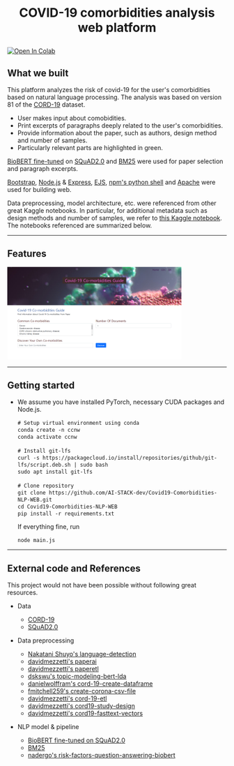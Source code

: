 <h1 align="center">
    <p>COVID-19 comorbidities analysis web platform</p>
</h1>
<a href="https://colab.research.google.com/drive/1VT7gEQmhTYosZ98qfRYa5jCU97ymq0z-?usp=sharing">
  <img src="https://colab.research.google.com/assets/colab-badge.svg" alt="Open In Colab"/>
</a>

## What we built
This platform analyzes the risk of covid-19 for the user's comorbidities based on natural language processing.
The analysis was based on version 81 of the [CORD-19](https://pages.semanticscholar.org/coronavirus-research) dataset.
* User makes input about comobidities.
* Print excerpts of paragraphs deeply related to the user's comorbidities.
* Provide information about the paper, such as authors, design method and number of samples.
* Particularly relevant parts are highlighted in green.

[BioBERT fine-tuned](https://huggingface.co/ktrapeznikov/biobert_v1.1_pubmed_squad_v2) on [SQuAD2.0](https://rajpurkar.github.io/SQuAD-explorer/) and [BM25](https://en.wikipedia.org/wiki/Okapi_BM25) were used for paper selection and paragraph excerpts.

[Bootstrap](https://github.com/twbs/bootstrap), [Node.js](https://github.com/nodejs/node) & [Express](https://github.com/expressjs/express), [EJS](https://ejs.co/), [npm's python shell](https://www.npmjs.com/package/python-shell) and [Apache](https://httpd.apache.org/) were used for building web.

Data preprocessing, model architecture, etc. were referenced from other great Kaggle notebooks. In particular, for additional metadata such as design methods and number of samples, we refer to [this Kaggle notebook](https://www.kaggle.com/davidmezzetti/cord19-study-design). The notebooks referenced are summarized below.

---

## Features

[<img src="./data/screenshot.png" width="400">](https://www.youtube.com/watch?v=ymSe6zo-rSo) 

---

## Getting started

- We assume you have installed PyTorch, necessary CUDA packages and Node.js.
    ```
    # Setup virtual environment using conda
    conda create -n ccnw 
    conda activate ccnw

    # Install git-lfs
    curl -s https://packagecloud.io/install/repositories/github/git-lfs/script.deb.sh | sudo bash
    sudo apt install git-lfs

    # Clone repository
    git clone https://github.com/AI-STACK-dev/Covid19-Comorbidities-NLP-WEB.git
    cd Covid19-Comorbidities-NLP-WEB
    pip install -r requirements.txt
    ```
    If everything fine, run
    ```
    node main.js
    ```

---

## External code and References
This project would not have been possible without following great resources.
- Data
    - [CORD-19](https://pages.semanticscholar.org/coronavirus-research)
    - [SQuAD2.0](https://rajpurkar.github.io/SQuAD-explorer/)
- Data preprocessing
    - [Nakatani Shuyo's language-detection](https://pypi.org/project/langdetect/)
    - [davidmezzetti's paperai](https://github.com/neuml/paperai)
    - [davidmezzetti's paperetl](https://github.com/neuml/paperetl)
    - [dskswu's topic-modeling-bert-lda](https://www.kaggle.com/dskswu/topic-modeling-bert-lda/notebook)
    - [danielwolffram's cord-19-create-dataframe](https://www.kaggle.com/danielwolffram/cord-19-create-dataframe)
    - [fmitchell259's create-corona-csv-file](https://www.kaggle.com/fmitchell259/create-corona-csv-file)
    - [davidmezzetti's cord-19-etl](https://www.kaggle.com/davidmezzetti/cord-19-etl/data)
    - [davidmezzetti's cord19-study-design](https://www.kaggle.com/davidmezzetti/cord19-study-design)
    - [davidmezzetti's cord19-fasttext-vectors](https://www.kaggle.com/davidmezzetti/cord19-fasttext-vectors)

- NLP model & pipeline
    - [BioBERT fine-tuned on SQuAD2.0](https://huggingface.co/ktrapeznikov/biobert_v1.1_pubmed_squad_v2)
    - [BM25](https://github.com/dorianbrown/rank_bm25)
    - [nadergo's risk-factors-question-answering-biobert](https://www.kaggle.com/nadergo/risk-factors-question-answering-biobert)
